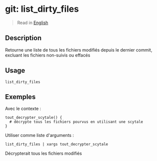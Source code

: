 # git: list_dirty_files

> Read in [English](/docs/en/helpers/git/list_dirty_files.md)

## Description

Retourne une liste de tous les fichiers modifiés depuis le dernier commit, excluant les fichiers
non-suivis ou effacés

## Usage

```text
list_dirty_files
```

## Exemples

Avec le contexte :

```shell
tout_decrypter_scytale() {
  # décrypte tous les fichiers pourvus en utilisant une scytale
}
```

Utiliser comme liste d'arguments :

```shell
list_dirty_files | xargs tout_decrypter_scytale
```

Décrypterait tous les fichiers modifiés
